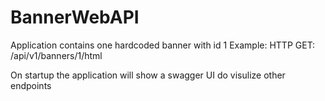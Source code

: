 # BannerWebAPI
Application contains one hardcoded banner with id 1
Example: HTTP GET: /api/v1/banners/1/html

On startup the application will show a swagger UI do visulize other endpoints
